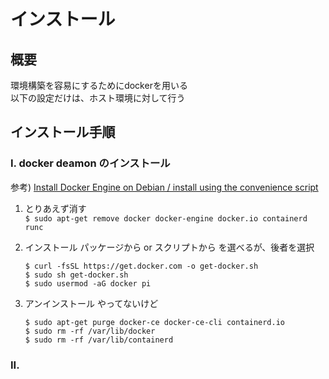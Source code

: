 # インストール
## 概要
環境構築を容易にするためにdockerを用いる  
以下の設定だけは、ホスト環境に対して行う　　



## インストール手順
### I. docker deamon のインストール
参考)
[Install Docker Engine on Debian / install using the convenience script](https://docs.docker.com/engine/install/debian/#install-using-the-convenience-script)
1. とりあえず消す  
   `$ sudo apt-get remove docker docker-engine docker.io containerd runc`

2. インストール
   パッケージから or スクリプトから を選べるが、後者を選択
   ```
   $ curl -fsSL https://get.docker.com -o get-docker.sh
   $ sudo sh get-docker.sh
   $ sudo usermod -aG docker pi
   ```
3. アンインストール
   やってないけど
   ```
   $ sudo apt-get purge docker-ce docker-ce-cli containerd.io
   $ sudo rm -rf /var/lib/docker
   $ sudo rm -rf /var/lib/containerd
   ```
### II. 